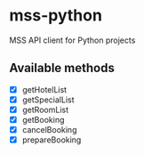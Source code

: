 # mss-python

MSS API client for Python projects

<!-- ## Dependencies

This library requires an IANA Time Zone database to be present on the operating system (because it uses https://pkg.go.dev/time#LoadLocation). This database comes pre-installed with many Linux distros. If it’s unavailable (such as on Windows), https://pkg.go.dev/time/tzdata can be imported in the main program (which uses mss-go) instead. -->

## Available methods

- [x] getHotelList 
- [x] getSpecialList 
- [x] getRoomList 
- [x] getBooking
- [x] cancelBooking 
- [x] prepareBooking 
<!-- - [] getPriceList 
- [] getRoomAvailability 
- [] prepareBooking  -->
<!-- - 
- [] createInquiry 
- [] getUserSources 
- [] getLocationList 
- [] getMasterpackagesList
- [] getThemeList
- [] validateCoupon  -->

<!-- Warning: Only the methods with a ✓ next to them have been tested so far.

## Before running examples/tests

Set the environment variables with:

```Bash
export $(make env)
```

## Examples

Run `make simple` or `make advanced`

## Tests

Run `make test` -->
